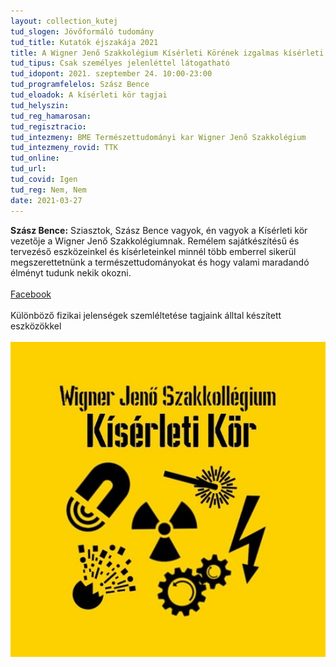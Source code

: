 ```yaml
---
layout: collection_kutej
tud_slogen: Jövőformáló tudomány
tud_title: Kutatók éjszakája 2021
title: A Wigner Jenő Szakkolégium Kísérleti Körének izgalmas kísérleti bemutatói 
tud_tipus: Csak személyes jelenléttel látogatható
tud_idopont: 2021. szeptember 24. 10:00-23:00
tud_programfelelos: Szász Bence
tud_eloadok: A kísérleti kör tagjai
tud_helyszin:
tud_reg_hamarosan:
tud_regisztracio:
tud_intezmeny: BME Természettudományi kar Wigner Jenő Szakkolégium
tud_intezmeny_rovid: TTK
tud_online:
tud_url:
tud_covid: Igen
tud_reg: Nem, Nem
date: 2021-03-27
---
```


<b>Szász Bence:</b> Sziasztok, Szász Bence vagyok, én vagyok a Kísérleti kör vezetője a Wigner Jenő Szakkolégiumnak. Remélem sajátkészítésű és tervezéső eszközeinkel és kísérleteinkel minnél több emberrel sikerül megszerettetnünk a természettudományokat és hogy valami maradandó élményt tudunk nekik okozni. 
<br><br> 
<a href="https://www.facebook.com/WjSzKiserletiKor" target="_blank">Facebook</a>
<br><br>
Különböző fizikai jelenségek szemléltetése tagjaink álltal készített eszközökkel
<br><br>
<img src="images/w_j_szakkolegium.jpg" max-width="500" class="center"> 

